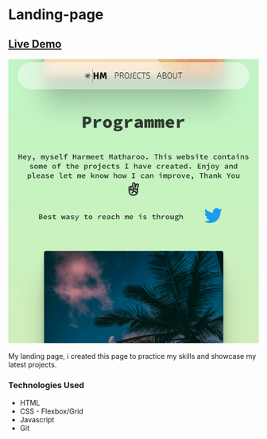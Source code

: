 # Landing-page

## [Live Demo](https://hmjatt.github.io/Landing-page/)

![This is an image](https://raw.githubusercontent.com/hmjatt/Landing-page/main/images/Landig-page.png)


My landing page, i created this page to practice my skills and showcase my latest projects.

### Technologies Used 

* HTML
* CSS - Flexbox/Grid
* Javascript
* Git

